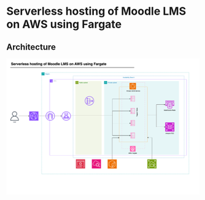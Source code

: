 # Serverless hosting of Moodle LMS on AWS using Fargate

## Architecture
![alt text](Architecture-v1.drawio.png)
